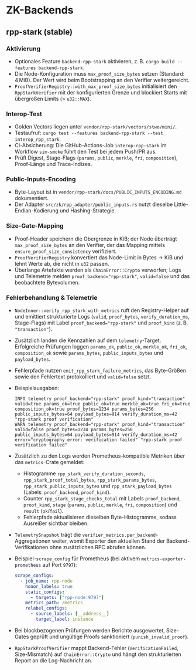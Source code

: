 # ZK-Backends

## rpp-stark (stable)

### Aktivierung

- Optionales Feature `backend-rpp-stark` aktivieren, z. B. `cargo build --features backend-rpp-stark`.
- Die Node-Konfiguration muss `max_proof_size_bytes` setzen (Standard: 4 MiB). Der Wert wird beim Bootstrapping an den Verifier weitergereicht.
- `ProofVerifierRegistry::with_max_proof_size_bytes` initialisiert den `RppStarkVerifier` mit der konfigurierten Grenze und blockiert Starts mit übergroßen Limits (> `u32::MAX`).

### Interop-Test

- Golden Vectors liegen unter `vendor/rpp-stark/vectors/stwo/mini/`.
- Testaufruf: `cargo test --features backend-rpp-stark --test interop_rpp_stark`.
- CI-Absicherung: Die GitHub-Actions-Job `interop-rpp-stark` im Workflow `sim-smoke` führt den Test bei jedem Push/PR aus.
- Prüft Digest, Stage-Flags (`params`, `public`, `merkle`, `fri`, `composition`), Proof-Länge und Trace-Indizes.

### Public-Inputs-Encoding

- Byte-Layout ist in `vendor/rpp-stark/docs/PUBLIC_INPUTS_ENCODING.md` dokumentiert.
- Der Adapter `src/zk/rpp_adapter/public_inputs.rs` nutzt dieselbe Little-Endian-Kodierung und Hashing-Strategie.

### Size-Gate-Mapping

- Proof-Header speichern die Obergrenze in KiB; der Node überträgt `max_proof_size_bytes` an den Verifier, der das Mapping mittels `ensure_proof_size_consistency` verifiziert.
- `ProofVerifierRegistry` konvertiert das Node-Limit in Bytes → KiB und lehnt Werte ab, die nicht in `u32` passen.
- Überlange Artefakte werden als `ChainError::Crypto` verworfen; Logs und Telemetrie melden `proof_backend="rpp-stark"`, `valid=false` und das beobachtete Bytevolumen.

### Fehlerbehandlung & Telemetrie

- `NodeInner::verify_rpp_stark_with_metrics` ruft den Registry-Helper auf und emittiert strukturierte Logs (`valid`, `proof_bytes`, `verify_duration_ms`, Stage-Flags) mit Label `proof_backend="rpp-stark"` und `proof_kind` (z. B. `"transaction"`).
- Zusätzlich landen die Kennzahlen auf dem `telemetry`-Target. Erfolgreiche Prüfungen loggen `params_ok`, `public_ok`, `merkle_ok`, `fri_ok`, `composition_ok` sowie `params_bytes`, `public_inputs_bytes` und `payload_bytes`.
- Fehlerpfade nutzen `emit_rpp_stark_failure_metrics`, das Byte-Größen sowie den Fehlertext protokolliert und `valid=false` setzt.
- Beispielausgaben:

  ```text
  INFO telemetry proof_backend="rpp-stark" proof_kind="transaction" valid=true params_ok=true public_ok=true merkle_ok=true fri_ok=true composition_ok=true proof_bytes=1234 params_bytes=256 public_inputs_bytes=64 payload_bytes=914 verify_duration_ms=42 "rpp-stark proof verification"
  WARN telemetry proof_backend="rpp-stark" proof_kind="transaction" valid=false proof_bytes=1234 params_bytes=256 public_inputs_bytes=64 payload_bytes=914 verify_duration_ms=42 error="cryptography error: verification failed" "rpp-stark proof verification failed"
  ```
- Zusätzlich zu den Logs werden Prometheus-kompatible Metriken über das `metrics`-Crate gemeldet:
  - Histogramme `rpp_stark_verify_duration_seconds`, `rpp_stark_proof_total_bytes`, `rpp_stark_params_bytes`, `rpp_stark_public_inputs_bytes` und `rpp_stark_payload_bytes` (Labels: `proof_backend`, `proof_kind`).
  - Counter `rpp_stark_stage_checks_total` mit Labels `proof_backend`, `proof_kind`, `stage` (`params`, `public`, `merkle`, `fri`, `composition`) und `result` (`ok`/`fail`).
  - Fehlerpfade aktualisieren dieselben Byte-Histogramme, sodass Ausreißer sichtbar bleiben.
- `TelemetrySnapshot` trägt die `verifier_metrics.per_backend`-Aggregationen weiter, womit Exporter den aktuellen Stand der Backend-Verifikationen ohne zusätzlichen RPC abrufen können.
- Beispiel-`scrape_config` für Prometheus (bei aktivem `metrics-exporter-prometheus` auf Port `9797`):

  ```yaml
  scrape_configs:
    - job_name: rpp-node
      honor_labels: true
      static_configs:
        - targets: ["rpp-node:9797"]
      metrics_path: /metrics
      relabel_configs:
        - source_labels: [__address__]
          target_label: instance
  ```
- Bei blockbezogenen Prüfungen werden Berichte ausgewertet, Size-Gates geprüft und ungültige Proofs sanktioniert (`punish_invalid_proof`).
- `RppStarkProofVerifier` mappt Backend-Fehler (`VerificationFailed`, Size-Mismatch) auf `ChainError::Crypto` und hängt den strukturierten Report an die Log-Nachricht an.
